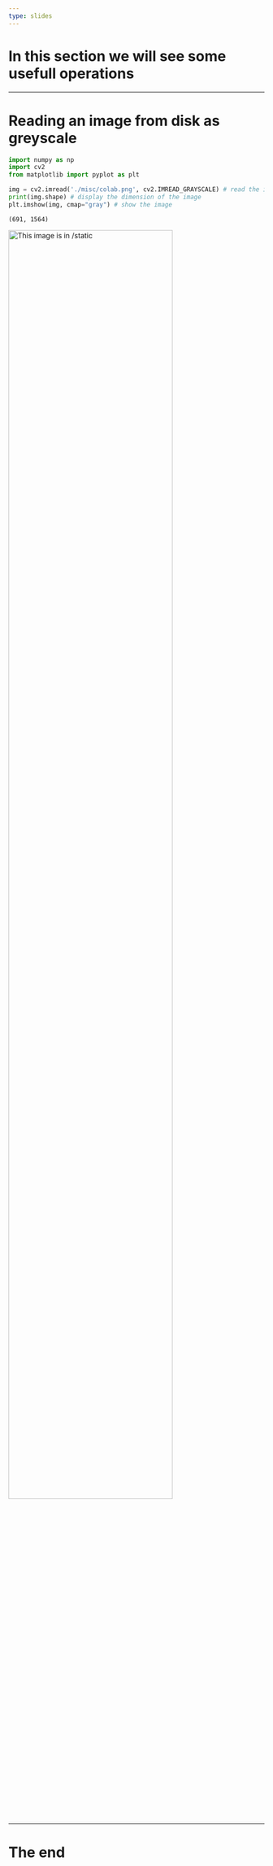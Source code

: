```yaml
---
type: slides
---
```


# In this section we will see some usefull operations 

---

# Reading an image from disk as greyscale

```python
import numpy as np
import cv2
from matplotlib import pyplot as plt

img = cv2.imread('./misc/colab.png', cv2.IMREAD_GRAYSCALE) # read the image
print(img.shape) # display the dimension of the image
plt.imshow(img, cmap="gray") # show the image
```

```out
(691, 1564)
```
<img src="vl1/colab.png" alt="This image is in /static" width="80%">

---

# The end